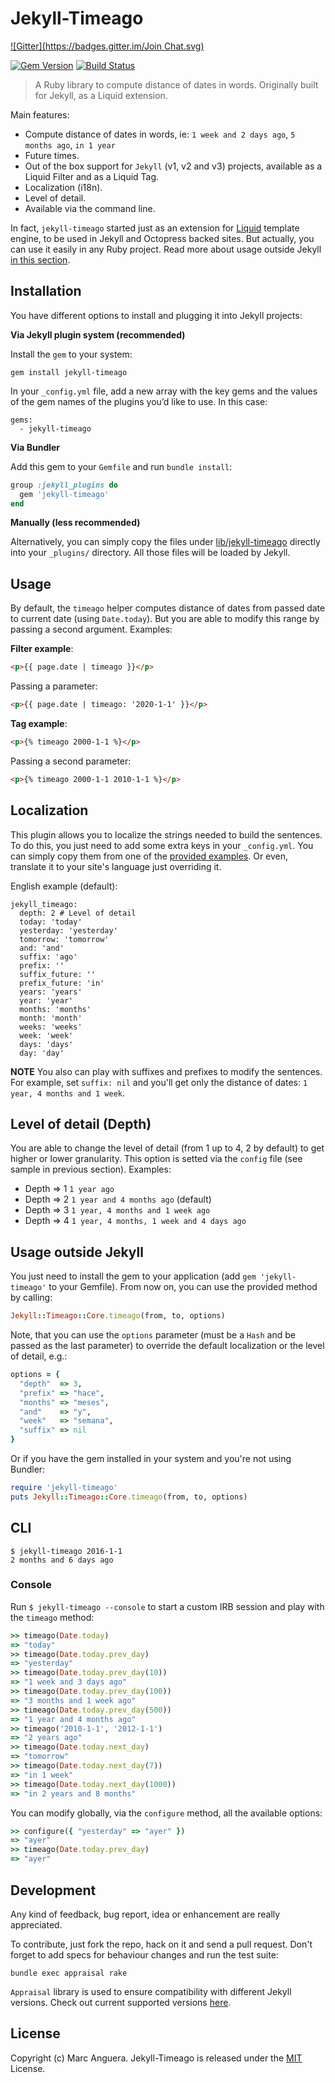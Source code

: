 # Jekyll-Timeago
[![Gitter](https://badges.gitter.im/Join Chat.svg)](https://gitter.im/markets/jekyll-timeago?utm_source=badge&utm_medium=badge&utm_campaign=pr-badge&utm_content=badge)

[![Gem Version](https://badge.fury.io/rb/jekyll-timeago.svg)](http://badge.fury.io/rb/jekyll-timeago) [![Build Status](https://travis-ci.org/markets/jekyll-timeago.svg?branch=master)](https://travis-ci.org/markets/jekyll-timeago)

> A Ruby library to compute distance of dates in words. Originally built for Jekyll, as a Liquid extension.

Main features:

* Compute distance of dates in words, ie: `1 week and 2 days ago`, `5 months ago`, `in 1 year`
* Future times.
* Out of the box support for `Jekyll` (v1, v2 and v3) projects, available as a Liquid Filter and as a Liquid Tag.
* Localization (i18n).
* Level of detail.
* Available via the command line.

In fact, `jekyll-timeago` started just as an extension for [Liquid](https://github.com/Shopify/liquid) template engine, to be used in Jekyll and Octopress backed sites. But actually, you can use it easily in any Ruby project. Read more about usage outside Jekyll [in this section](#usage-outside-jekyll).

## Installation

You have different options to install and plugging it into Jekyll projects:

**Via Jekyll plugin system (recommended)**

Install the `gem` to your system:

```
gem install jekyll-timeago
```

In your `_config.yml` file, add a new array with the key gems and the values of the gem names of the plugins you’d like to use. In this case:

```
gems:
  - jekyll-timeago
```

**Via Bundler**

Add this gem to your `Gemfile` and run `bundle install`:

```ruby
group :jekyll_plugins do
  gem 'jekyll-timeago'
end
```

**Manually (less recommended)**

Alternatively, you can simply copy the files under [lib/jekyll-timeago](lib/jekyll-timeago/) directly into your `_plugins/` directory. All those files will be loaded by Jekyll.

## Usage

By default, the `timeago` helper computes distance of dates from passed date to current date (using `Date.today`). But you are able to modify this range by passing a second argument. Examples:

**Filter example**:

```html
<p>{{ page.date | timeago }}</p>
```

Passing a parameter:

```html
<p>{{ page.date | timeago: '2020-1-1' }}</p>
```

**Tag example**:

```html
<p>{% timeago 2000-1-1 %}</p>
```

Passing a second parameter:

```html
<p>{% timeago 2000-1-1 2010-1-1 %}</p>
```

## Localization

This plugin allows you to localize the strings needed to build the sentences. To do this, you just need to add some extra keys in your `_config.yml`. You can simply copy them from one of the [provided examples](lib/jekyll-timeago/config/). Or even, translate it to your site's language just overriding it.

English example (default):

```
jekyll_timeago:
  depth: 2 # Level of detail
  today: 'today'
  yesterday: 'yesterday'
  tomorrow: 'tomorrow'
  and: 'and'
  suffix: 'ago'
  prefix: ''
  suffix_future: ''
  prefix_future: 'in'
  years: 'years'
  year: 'year'
  months: 'months'
  month: 'month'
  weeks: 'weeks'
  week: 'week'
  days: 'days'
  day: 'day'
```

**NOTE** You also can play with suffixes and prefixes to modify the sentences. For example, set `suffix: nil` and you'll get only the distance of dates: `1 year, 4 months and 1 week`.

## Level of detail (Depth)

You are able to change the level of detail (from 1 up to 4, 2 by default) to get higher or lower granularity. This option is setted via the `config` file (see sample in previous section). Examples:

* Depth => 1 `1 year ago`
* Depth => 2 `1 year and 4 months ago` (default)
* Depth => 3 `1 year, 4 months and 1 week ago`
* Depth => 4 `1 year, 4 months, 1 week and 4 days ago`

## Usage outside Jekyll

You just need to install the gem to your application (add `gem 'jekyll-timeago'` to your Gemfile). From now on, you can use the provided method by calling:

```ruby
Jekyll::Timeago::Core.timeago(from, to, options)
```

Note, that you can use the `options` parameter (must be a `Hash` and be passed as the last parameter) to override the default localization or the level of detail, e.g.:

```ruby
options = {
  "depth"  => 3,
  "prefix" => "hace",
  "months" => "meses",
  "and"    => "y",
  "week"   => "semana",
  "suffix" => nil
}
```

Or if you have the gem installed in your system and you're not using Bundler:

```ruby
require 'jekyll-timeago'
puts Jekyll::Timeago::Core.timeago(from, to, options)
```

## CLI

```
$ jekyll-timeago 2016-1-1
2 months and 6 days ago
```

### Console

Run `$ jekyll-timeago --console` to start a custom IRB session and play with the `timeago` method:

```ruby
>> timeago(Date.today)
=> "today"
>> timeago(Date.today.prev_day)
=> "yesterday"
>> timeago(Date.today.prev_day(10))
=> "1 week and 3 days ago"
>> timeago(Date.today.prev_day(100))
=> "3 months and 1 week ago"
>> timeago(Date.today.prev_day(500))
=> "1 year and 4 months ago"
>> timeago('2010-1-1', '2012-1-1')
=> "2 years ago"
>> timeago(Date.today.next_day)
=> "tomorrow"
>> timeago(Date.today.next_day(7))
=> "in 1 week"
>> timeago(Date.today.next_day(1000))
=> "in 2 years and 8 months"
```

You can modify globally, via the `configure` method, all the available options:

```ruby
>> configure({ "yesterday" => "ayer" })
=> "ayer"
>> timeago(Date.today.prev_day)
=> "ayer"
```

## Development

Any kind of feedback, bug report, idea or enhancement are really appreciated.

To contribute, just fork the repo, hack on it and send a pull request. Don't forget to add specs for behaviour changes and run the test suite:

```
bundle exec appraisal rake
```

`Appraisal` library is used to ensure compatibility with different Jekyll versions. Check out current supported versions [here](Appraisals).

## License

Copyright (c) Marc Anguera. Jekyll-Timeago is released under the [MIT](LICENSE) License.
